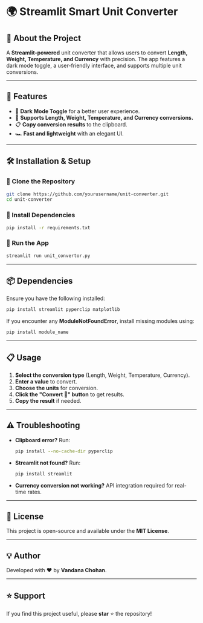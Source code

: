 # 🌍 Streamlit Smart Unit Converter

## 🚀 About the Project
A **Streamlit-powered** unit converter that allows users to convert **Length, Weight, Temperature, and Currency** with precision. The app features a dark mode toggle, a user-friendly interface, and supports multiple unit conversions.

---

## 🎯 Features
- 🌙 **Dark Mode Toggle** for a better user experience.
- 🔄 **Supports Length, Weight, Temperature, and Currency conversions.**
- 📋 **Copy conversion results** to the clipboard.
- 🏎️ **Fast and lightweight** with an elegant UI.

---

## 🛠️ Installation & Setup

### **🔹 Clone the Repository**
```bash
git clone https://github.com/yourusername/unit-converter.git
cd unit-converter
```

### **🔹 Install Dependencies**
```bash
pip install -r requirements.txt
```

### **🔹 Run the App**
```bash
streamlit run unit_convertor.py
```

---

## 📦 Dependencies
Ensure you have the following installed:
```bash
pip install streamlit pyperclip matplotlib
```

If you encounter any **ModuleNotFoundError**, install missing modules using:
```bash
pip install module_name
```

---

## 📋 Usage
1. **Select the conversion type** (Length, Weight, Temperature, Currency).
2. **Enter a value** to convert.
3. **Choose the units** for conversion.
4. **Click the "Convert 🚀" button** to get results.
5. **Copy the result** if needed.

---

## ⚠️ Troubleshooting
- **Clipboard error?** Run:
  ```bash
  pip install --no-cache-dir pyperclip
  ```
- **Streamlit not found?** Run:
  ```bash
  pip install streamlit
  ```
- **Currency conversion not working?** API integration required for real-time rates.

---

## 📜 License
This project is open-source and available under the **MIT License**.

---

## 💡 Author
Developed with ❤️ by **Vandana Chohan**.

---

## ⭐ Support
If you find this project useful, please **star** ⭐ the repository!

